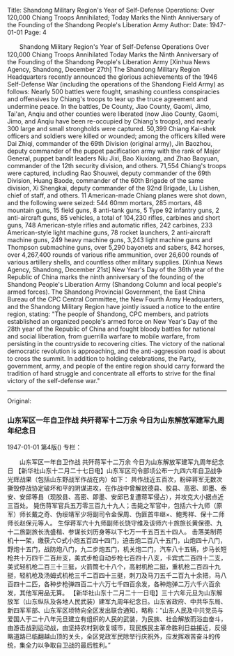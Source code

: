 Title: Shandong Military Region's Year of Self-Defense Operations: Over 120,000 Chiang Troops Annihilated; Today Marks the Ninth Anniversary of the Founding of the Shandong People's Liberation Army
Author:
Date: 1947-01-01
Page: 4

　　Shandong Military Region's Year of Self-Defense Operations
    Over 120,000 Chiang Troops Annihilated
    Today Marks the Ninth Anniversary of the Founding of the Shandong People's Liberation Army
    [Xinhua News Agency, Shandong, December 27th] The Shandong Military Region Headquarters recently announced the glorious achievements of the 1946 Self-Defense War (including the operations of the Shandong Field Army) as follows:
    Nearly 500 battles were fought, smashing countless conspiracies and offensives by Chiang's troops to tear up the truce agreement and undermine peace. In the battles, De County, Jiao County, Gaomi, Jimo, Tai'an, Anqiu and other counties were liberated (now Jiao County, Gaomi, Jimo, and Anqiu have been re-occupied by Chiang's troops), and nearly 300 large and small strongholds were captured.
    50,399 Chiang Kai-shek officers and soldiers were killed or wounded; among the officers killed were Dai Zhiqi, commander of the 69th Division (original army), Jin Baozhou, deputy commander of the puppet pacification army with the rank of Major General, puppet bandit leaders Niu Jixi, Bao Xiuxiang, and Zhao Baoyuan, commander of the 12th security division, and others.
    71,554 Chiang's troops were captured, including Rao Shouwei, deputy commander of the 69th Division, Huang Baode, commander of the 60th Brigade of the same division, Xi Shengkai, deputy commander of the 92nd Brigade, Liu Lishen, chief of staff, and others.
    11 American-made Chiang planes were shot down, and the following were seized: 544 60mm mortars, 285 mortars, 48 mountain guns, 15 field guns, 8 anti-tank guns, 5 Type 92 infantry guns, 2 anti-aircraft guns, 85 vehicles, a total of 104,230 rifles, carbines and short guns, 748 American-style rifles and automatic rifles, 242 carbines, 233 American-style light machine guns, 78 rocket launchers, 2 anti-aircraft machine guns, 249 heavy machine guns, 3,243 light machine guns and Thompson submachine guns, over 5,290 bayonets and sabers, 842 horses, over 4,267,400 rounds of various rifle ammunition, over 26,600 rounds of various artillery shells, and countless other military supplies.
    [Xinhua News Agency, Shandong, December 21st] New Year's Day of the 36th year of the Republic of China marks the ninth anniversary of the founding of the Shandong People's Liberation Army (Shandong Column and local people's armed forces). The Shandong Provincial Government, the East China Bureau of the CPC Central Committee, the New Fourth Army Headquarters, and the Shandong Military Region have jointly issued a notice to the entire region, stating: "The people of Shandong, CPC members, and patriots established an organized people's armed force on New Year's Day of the 28th year of the Republic of China and fought bloody battles for national and social liberation, from guerrilla warfare to mobile warfare, from persisting in the countryside to recovering cities. The victory of the national democratic revolution is approaching, and the anti-aggression road is about to cross the summit. In addition to holding celebrations, the Party, government, army, and people of the entire region should carry forward the tradition of hard struggle and concentrate all efforts to strive for the final victory of the self-defense war."



<hr /> 

Original: 


### 山东军区一年自卫作战  共歼蒋军十二万余  今日为山东解放军建军九周年纪念日

1947-01-01
第4版()
专栏：

　　山东军区一年自卫作战
    共歼蒋军十二万余
    今日为山东解放军建军九周年纪念日
    【新华社山东十二月二十七日电】山东军区司令部顷公布一九四六年自卫战争光辉战果（包括山东野战军作战在内）如下：
    共作战近五百次，粉碎蒋军无数次撕毁停战协定破坏和平的阴谋进攻，在作战中曾解放德县、胶县、高密、即墨、泰安、安邱等县（现胶县、高密、即墨、安邱已复遭蒋军侵占），并攻克大小据点近三百处。
    毙伤蒋军官兵五万零三百九十九人；击毙之军官中，包括六十九师（原军）师长戴之奇、伪绥靖军少将副司令金保周、伪匪首牛继×、鲍秀祥、保十二师师长赵保元等人。
    生俘蒋军六十九师副师长饶守维及该师六十旅旅长黄保德、九十二旅副旅长洗盛楷、参谋长刘历身等以下七万一千五百五十四人。
    击落美制蒋机十一架，缴获六○式小炮五百四十四门，迫击炮二百八十五门，山炮四十八门，野炮十五门，战防炮八门，九二步炮五门，机关炮二门，汽车八十五辆，步马长短枪共十万四千二百卅支，美式步枪自动步枪七百四十八支，卡宾式二百四十二支，美式轻机枪二百三十三挺，火箭筒七十八个，高射机枪二挺，重机枪二百四十九挺，轻机枪及汤姆式机枪三千二百四十三挺，刺刀及马刀五千二百九十余把，马八百四十二匹，各种步枪弹四百二十六万七千四百余发，各种炮弹二万六千六百余发，其他军用品无算。
    【新华社山东十二月二十一日电】三十六年元旦为山东解放军（山东纵队及各地人民武装）建军九周年纪念日。山东省政府、中共华东局、新四军军部、山东军区顷特向全区发出联合通知，略称：“山东人民及中共党员与爱国人于二十八年元旦建立有组织的人民的武装，为民族、社会解放而浴血奋斗，由游击战到运动战，由坚持农村到收复城市，现民族民主革命胜利日益接近，反侵略道路已临翻越山顶的关头，全区党政军民除举行庆祝外，应发挥艰苦奋斗的传统，集全力以争取自卫战的最后胜利。”

